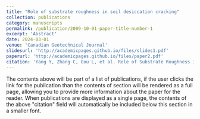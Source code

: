 ```yaml
---
title: "Role of substrate roughness in soil desiccation cracking"
collection: publications
category: manuscripts
permalink: /publication/2009-10-01-paper-title-number-1
excerpt: 'Abstract'
date: 2024-03-01
venue: 'Canadian Geotechnical Journal'
slidesurl: 'http://academicpages.github.io/files/slides1.pdf'
paperurl: 'http://academicpages.github.io/files/paper2.pdf'
citation: 'Yang Y, Zhang C, Gou L, et al. Role of Substrate Roughness in Soil Desiccation Cracking[J]. Canadian Geotechnical Journal, 2024 (ja).'
---
```


The contents above will be part of a list of publications, if the user clicks the link for the publication than the contents of section will be rendered as a full page, allowing you to provide more information about the paper for the reader. When publications are displayed as a single page, the contents of the above "citation" field will automatically be included below this section in a smaller font.
